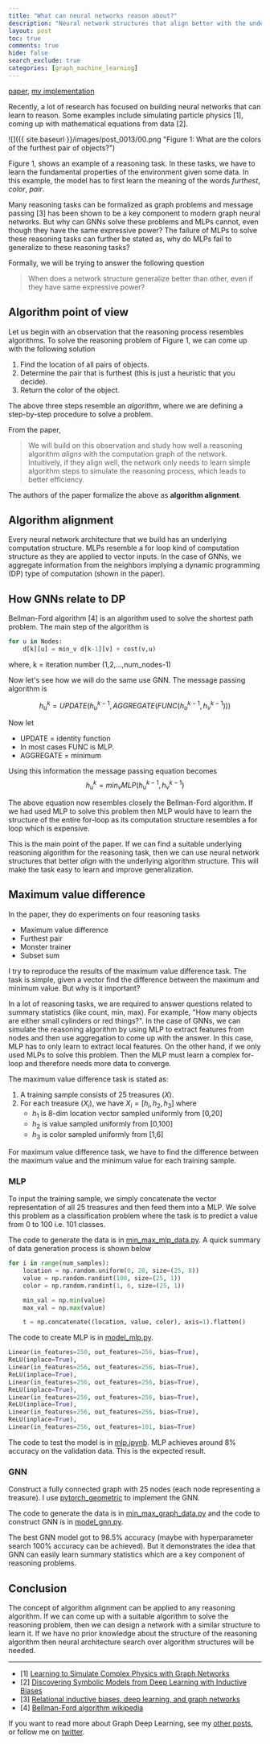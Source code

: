 ```yaml
---
title: "What can neural networks reason about?"
description: "Neural network structures that align better with the underlying reasoning algorithm generalize better in reasoning tasks."
layout: post
toc: true
comments: true
hide: false
search_exclude: true
categories: [graph_machine_learning]
---
```


[paper](https://arxiv.org/abs/1905.13211), [my implementation](https://github.com/KushajveerSingh/deep_learning/tree/master/graph_machine_learning/what_can_neural_networks_reason_about)
  
Recently, a lot of research has focused on building neural networks that can learn to reason. Some examples include simulating particle physics [1], coming up with mathematical equations from data [2]. 

![]({{ site.baseurl }}/images/post_0013/00.png "Figure 1: What are the colors of the furthest pair of objects?")

Figure 1, shows an example of a reasoning task. In these tasks, we have to learn the fundamental properties of the environment given some data. In this example, the model has to first learn the meaning of the words *furthest*, *color*, *pair*.

Many reasoning tasks can be formalized as graph problems and message passing [3] has been shown to be a key component to modern graph neural networks. But why can GNNs solve these problems and MLPs cannot, even though they have the same expressive power? The failure of MLPs to solve these reasoning tasks can further be stated as, why do MLPs fail to generalize to these reasoning tasks?

Formally, we will be trying to answer the following question
> When does a network structure generalize better than other, even if they have same expressive power?

## Algorithm point of view
Let us begin with an observation that the reasoning process resembles algorithms. To solve the reasoning problem of Figure 1, we can come up with the following solution
1. Find the location of all pairs of objects.
2. Determine the pair that is furthest (this is just a heuristic that you decide).
3. Return the color of the object.

The above three steps resemble an *algorithm*, where we are defining a step-by-step procedure to solve a problem.

From the paper,
> We will build on this observation and study how well a reasoning algorithm *aligns* with the computation graph of the network. Intuitively, if they align well, the network only needs to learn simple algorithm steps to simulate the reasoning process, which leads to better efficiency.

The authors of the paper formalize the above as **algorithm alignment**.

## Algorithm alignment
Every neural network architecture that we build has an underlying computation structure. MLPs resemble a for loop kind of computation structure as they are applied to vector inputs. In the case of GNNs, we aggregate information from the neighbors implying a dynamic programming (DP) type of computation (shown in the paper).

## How GNNs relate to DP
Bellman-Ford algorithm [4] is an algorithm used to solve the shortest path problem. The main step of the algorithm is
```python
for u in Nodes:
    d[k][u] = min_v d[k-1][v] + cost(v,u)
```
where, k = iteration number (1,2,...,num_nodes-1)

Now let's see how we will do the same use GNN. The message passing algorithm is 

$$
h_u^k = UPDATE(h_u^{k-1}, AGGREGATE(FUNC(h_u^{k-1}, h_v^{k-1})))
$$

Now let 
* UPDATE = identity function 
* In most cases FUNC is MLP.
* AGGREGATE = minimum

Using this information the message passing equation becomes
$$
h_u^k = min_v MLP(h_u^{k-1}, h_v^{k-1})
$$

The above equation now resembles closely the Bellman-Ford algorithm. If we had used MLP to solve this problem then MLP would have to learn the structure of the entire for-loop as its computation structure resembles a for loop which is expensive.

This is the main point of the paper. If we can find a suitable underlying reasoning algorithm for the reasoning task, then we can use neural network structures that better *align* with the underlying algorithm structure. This will make the task easy to learn and improve generalization.

## Maximum value difference
In the paper, they do experiments on four reasoning tasks
* Maximum value difference
* Furthest pair
* Monster trainer
* Subset sum

I try to reproduce the results of the maximum value difference task. The task is simple, given a vector find the difference between the maximum and minimum value. But why is it important?

In a lot of reasoning tasks, we are required to answer questions related to summary statistics (like count, min, max). For example, "How many objects are either small cylinders or red things?". In the case of GNNs, we can simulate the reasoning algorithm by using MLP to extract features from nodes and then use aggregation to come up with the answer. In this case, MLP has to only learn to extract local features. On the other hand, if we only used MLPs to solve this problem. Then the MLP must learn a complex for-loop and therefore needs more data to converge.

The maximum value difference task is stated as:
1. A training sample consists of 25 treasures ($X$).
2. For each treasure ($X_i$), we have $X_i = [h_i,h_2,h_3]$ where
    * $h_1$ is 8-dim location vector sampled uniformly from [0,20]
    * $h_2$ is value sampled uniformly from [0,100]
    * $h_3$ is color sampled uniformly from [1,6]

For maximum value difference task, we have to find the difference between the maximum value and the minimum value for each training sample.

### MLP
To input the training sample, we simply concatenate the vector representation of all 25 treasures and then feed them into a MLP. We solve this problem as a classification problem where the task is to predict a value from 0 to 100 i.e. 101 classes.

The code to generate the data is in [min_max_mlp_data.py](https://github.com/KushajveerSingh/deep_learning/blob/master/graph_machine_learning/what_can_neural_networks_reason_about/src/min_max_mlp_data.py). A quick summary of data generation process is shown below
```python
for i in range(num_samples):
    location = np.random.uniform(0, 20, size=(25, 8))
    value = np.random.randint(100, size=(25, 1))
    color = np.random.randint(1, 6, size=(25, 1))

    min_val = np.min(value)
    max_val = np.max(value)

    t = np.concatenate((location, value, color), axis=1).flatten()
```

The code to create MLP is in [model_mlp.py](https://github.com/KushajveerSingh/deep_learning/blob/master/graph_machine_learning/what_can_neural_networks_reason_about/src/model_mlp.py).
```python
Linear(in_features=250, out_features=256, bias=True),
ReLU(inplace=True),
Linear(in_features=256, out_features=256, bias=True),
ReLU(inplace=True),
Linear(in_features=256, out_features=256, bias=True),
ReLU(inplace=True),
Linear(in_features=256, out_features=256, bias=True),
ReLU(inplace=True),
Linear(in_features=256, out_features=256, bias=True),
ReLU(inplace=True),
Linear(in_features=256, out_features=101, bias=True)
```

The code to test the model is in [mlp.ipynb](https://github.com/KushajveerSingh/deep_learning/blob/master/graph_machine_learning/what_can_neural_networks_reason_about/notebooks/mlp.ipynb). MLP achieves around 8% accuracy on the validation data. This is the expected result.

### GNN
Construct a fully connected graph with 25 nodes (each node representing a treasure). I use [pytorch_geometric](https://github.com/rusty1s/pytorch_geometric) to implement the GNN.

The code to generate the data is in [min_max_graph_data.py](https://github.com/KushajveerSingh/deep_learning/blob/master/graph_machine_learning/what_can_neural_networks_reason_about/src/min_max_graph_data.py) and the code to construct GNN is in [model_gnn.py](https://github.com/KushajveerSingh/deep_learning/blob/master/graph_machine_learning/what_can_neural_networks_reason_about/src/model_gnn.py).

The best GNN model got to 98.5% accuracy (maybe with hyperparameter search 100% accuracy can be achieved). But it demonstrates the idea that GNN can easily learn summary statistics which are a key component of reasoning problems.

## Conclusion
The concept of algorithm alignment can be applied to any reasoning algorithm. If we can come up with a suitable algorithm to solve the reasoning problem, then we can design a network with a similar structure to learn it. If we have no prior knowledge about the structure of the reasoning algorithm then neural architecture search over algorithm structures will be needed.

---
* [1] [Learning to Simulate Complex Physics with Graph Networks](https://arxiv.org/abs/2002.09405)
* [2] [Discovering Symbolic Models from Deep Learning with Inductive Biases](https://arxiv.org/abs/2006.11287)
* [3] [Relational inductive biases, deep learning, and graph networks](https://arxiv.org/abs/1806.01261)
* [4] [Bellman-Ford algorithm wikipedia](https://www.wikiwand.com/en/Bellman%E2%80%93Ford_algorithm)

If you want to read more about Graph Deep Learning, see my [other posts](https://kushajveersingh.github.io/blog/categories/#graph_machine_learning), or follow me on [twitter](https://twitter.com/Kkushaj).